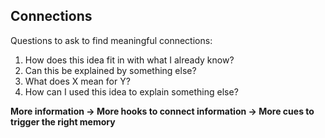 ## Connections 
Questions to ask to find meaningful connections:
1. How does this idea fit in with what I already know?
2. Can this be explained by something else?
3. What does X mean for Y?
4. How can I used this idea to explain something else?

**More information -> More hooks to connect information -> More cues to trigger the right memory**